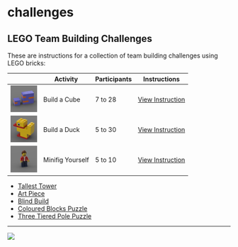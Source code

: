 # challenges

<style>@import url("//readme.codeadam.ca/readme.css");</style>

## LEGO Team Building Challenges

These are instructions for a collection of team building challenges using LEGO bricks:

| | Activity | Participants | Instructions |
| --- | --- | --- | --- |
| <img src="/images/cube/cube-thumbnail.png" width="60"> | Build a Cube | 7 to 28 | [View Instruction](/cube) |
| <img src="/images/duck/duck-thumbnail.png" width="60"> | Build a Duck | 5 to 30 | [View Instruction](/duck) |
| <img src="/images/minifigure/minifigure-thumbnail.png" width="60"> | Minifig Yourself | 5 to 10 | [View Instruction](/minifigure) |
        

- [Tallest Tower](tower)
- [Art Piece](/art)
- [Blind Build](/blind)
- [Coloured Blocks Puzzle](/blocks)
- [Three Tiered Pole Puzzle](/pole)

---

<a href="https://codeadam.ca">
<img src="https://cdn.codeadam.ca/images@1.0.0/codeadam-logo-coloured-horizontal.png" width="100">
</a>
